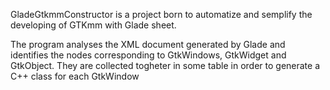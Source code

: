 GladeGtkmmConstructor is a project born to automatize and semplify the developing of GTKmm with Glade sheet.

The program analyses the XML document generated by Glade and identifies the nodes corresponding to GtkWindows, GtkWidget and GtkObject.
They are collected togheter in some table in order to generate a C++ class for each GtkWindow
